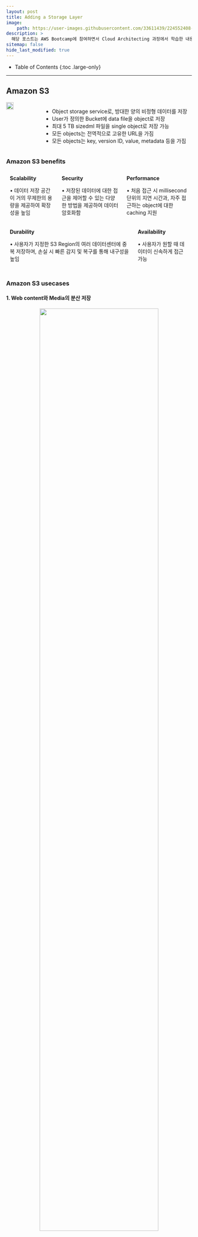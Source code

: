 ```yaml
---
layout: post
title: Adding a Storage Layer
image:
    path: https://user-images.githubusercontent.com/33611439/224552408-9e7cc8ab-aa49-4e4e-b906-d532786045e5.png
description: >
  해당 포스트는 AWS Bootcamp에 참여하면서 Cloud Architecting 과정에서 학습한 내용을 정리한 글입니다.
sitemap: false
hide_last_modified: true
---
```


- Table of Contents
{:toc .large-only}

<style>	
	.column {
	  flex: 33.33%;
    padding: 10px;
	}
	.container {
    display: flex;
	}	

  .image {
    text-align:center;
    margin-bottom:1%;
  }
</style>

---
## Amazon S3

<div style="display:flex">
  <img width="20%" src="https://user-images.githubusercontent.com/33611439/225034487-68424958-aa8d-436c-a5da-5cacea0eea36.png">
  <ul>
    <li> Object storage service로, 방대한 양의 비정형 데이터를 저장 </li>
    <li> User가 정의한 Bucket에 data file을 object로 저장 </li>
    <li> 최대 5 TB sizedml 파일을 single object로 저장 가능 </li>
    <li> 모든 objects는 전역적으로 고유한 URL을 가짐 </li>
    <li> 모든 objects는 key, version ID, value, metadata 등을 가짐 </li>
  </ul>
</div>

### Amazon S3 benefits


<div class="container">
    <div class="column">
      <strong> Scalability </strong> <br>
      <p> • 데이터 저장 공간이 거의 무제한의 용량을 제공하여 확장성을 높임</p>
    </div>
    <div class="column">
      <strong> Security </strong>
      <p> • 저장된 데이터에 대한 접근을 제어할 수 있는 다양한 방법을 제공하여 데이터 암호화함</p>
    </div>
    <div class="column">
      <strong>Performance</strong>
      <p> • 처음 접근 시 millisecond 단위의 지연 시간과, 자주 접근하는 object에 대한 caching 지원</p>
    </div>
</div>

<div class="container">
    <div class="column">
      <strong>Durability</strong>
      <p> • 사용자가 지정한 S3 Region의 여러 데이터센터에 중복 저장하며, 손실 시 빠른 감지 및 복구를 통해 내구성을 높임 </p>
    </div>
    <div class="column">
      <strong>Availability</strong>
      <p> • 사용자가 원할 때 데이터이 신속하게 접근 가능</p>
    </div>
</div>

### Amazon S3 usecases

#### 1. Web content와 Media의 분산 저장 

<div class="image">
  <img width="80%" src="https://user-images.githubusercontent.com/33611439/225069448-7075cbfd-bcd9-4c98-b9b7-c64c3a02a2b8.png">
</div>

필요에 따라 CloudFront를 사용하여 Client에게 빠르게 데이터 전달하는 구조
{:.figcaption}

**• 저장 과정에서 Objects의 보안 방식 종류**

① 3가지의 일반적인 Bucket의 **보안 방식**

<div class="image">
  <img width="100%" src="https://user-images.githubusercontent.com/33611439/225071096-4abe0f3c-da0e-42d0-b00d-e3a1865870a0.png">
</div>

<div class="container">
    <div class="column">
      Default security 설정으로, 일반적인 User는 S3 Bucket과 Object에 접근 불가능
    </div>
    <div class="column">
      임의의 User의 Public access가 가능하도록 Security setting한 경우
    </div>
    <div class="column">
      최소 권한 원칙을 적용하여, S3 Bucket 접근이 필요한 User에게 권한 부여
    </div>
</div>
{:.figcaption}

② Amazon S3에 저장된 Objects를 **암호화**하는 2가지 방식

<div class="container">
    <div class="column">
      <strong>Server-side encryption</strong>
      <ul>
        <li> Amazon S3의 Bucket의 암호화 기능(default)사용</li>
        <li> Disk의 Object에 쓰기 전 암호화, User가 해당 Object를 Download 전 복호화</li>
      </ul>
    </div>
    <div class="column">
      <strong>Client-side encryption</strong>
      <ul>
        <li> Client가 data를 암호화한 후 S3에 upload </li>
        <li> Object마다 다른 암호화 mechanism 적용 가능 </li>
      </ul>
    </div>
</div>

#### 2. 정적 Content hosting

<div class="image">
  <img width="100%" src="https://user-images.githubusercontent.com/33611439/225085438-406eb244-5aa1-4149-9231-bf7fdc91837a.png">
</div>

Bucket의 Website hosting 설정 및 Public access 설정을 통해 Static content를 활용한 Website 구축 가능
{:.figcaption}

① Amazon S3의 Content update시 이전 내용들을 백업하는 방법 -> **Versioning**

<div class="container">
  <ul class="column">
    <li> S3에 저장하는 File을 Version별로 저장하여 Overwrites or Delete에 대한 Penalty를 protect </li>
    <li> 매번 upload 시 new version을 생성 </li>
    <li> Object의 삭제 or 이전 버전 복원 과정이 편해짐 </li>
    <li> S3 Versioning의 3가지 상태 
      <ol>
        <li> Default : Versioning 비활성화 </li>
        <li> Versioning 활성화 </li>
        <li> Versioning 중지(활성화를 적용하면 취소 불가능) </li>
      </ol>
    </li>
  </ul>

  <img class="column" 
  style="max-width:60%; height:40%; margin-top: 10%" 
  src="https://user-images.githubusercontent.com/33611439/225182622-8eca9d7b-9a27-4563-929d-362a52d2253e.png">

</div>

② Cross-Orgin Resource Sharing(CORS) 지원

<div class="image">
  <img width="90%" src="https://user-images.githubusercontent.com/33611439/225208090-4d00baef-530b-45c8-b368-65fa0c410f3b.png">
</div>

User가 생성한 CORS configuration을 적용하는 예시
{:.figcaption}

- XML document를 사용하여 CORS configuration을 적용하는 방법
<ol style="padding-left: 50px">
  <li> S3 Bucket에 접근 가능하도록 설정 </li>
  <li> Web site에 사용할 HTTP method 종류를 사용 가능하도록 설정 </li>
  <li> 다른 필요한 설정 정보 설정 </li>
</ol>


#### 3. Computation & analytics를 위한 Data store

<div class="image">
  <img width="100%" src="https://user-images.githubusercontent.com/33611439/225246706-887b91da-66d2-48e4-aa1d-bb4f6844e9fa.png">
</div>

Data 통합 및 computation을 위한 준비 패턴에 대한 예시
{:.figcaption}

- **다량의 raw data를 computation & analytics 하는 과정**
<ol style="padding-left: 50px">
  <li> 유저가 원하는 조건의 instance(EC2,EMR 등)를 생성 가능한 경우, 이를 생성하고 compute capacity를 사용할 수 있도록 가동 </li>
  <li> 처리되지 않은 raw data가 저장된 S3로부터 computation을 위한 data 추출 </li>
  <li> 데이터 통합 및 변환 알고리즘을 통해 데이터를 변환 </li>
  <li> 결과 데이터를 다른 S3 Bucket에 Load </li>
  <li> Load 후 비용 절감을 위해 compute capacity 종료 </li>
  <li> Amazon QuickSignt를 통해 처리된 데이터에서 유의미한 정보 추출 </li>
</ol>

#### 4. Back up and archive critical data

<div class="image">
  <img width="90%" src="https://user-images.githubusercontent.com/33611439/225313477-7d1f6ec3-b36a-4c64-a046-f5a456033be5.png">
</div>

On-premise data와 EC2 Data를 S3에 Backup하는 예시
{:.figcaption}

- S3가 Strongly consistent가 유지되는 이유 -> **Read after write consistency**

<div class="image">
  <img width="70%" src="https://user-images.githubusercontent.com/33611439/225318415-bdf339ff-7a7a-42b3-95e2-72e5b14a415f.png">
</div>

Object를 PUT 후, 즉시 Read 했을 때 동일한 version의 object를 가져옴
{:.figcaption}

S3 buckets의 objects에 모든 GET, LIST, PUT operation이 consistency가 지켜짐
{:.note}

---
## Storing data in Amazon S3

#### 1. Amazon S3 and Amazon S3 Glacier torage classes

<div class="image">
  <img width="90%" src="https://user-images.githubusercontent.com/33611439/225635156-1a587855-c151-4965-8072-049225a7cc88.png">
</div>



---
## Moving data to and from Amazom S3


---
## Choosing Regions for your architecture



